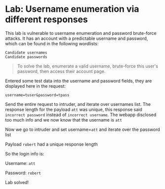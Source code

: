 # Lab: Username enumeration via different responses
 This lab is vulnerable to username enumeration and password brute-force attacks. It has an account with a predictable username and password, which can be found in the following wordlists:

    Candidate usernames
    Candidate passwords

>To solve the lab, enumerate a valid username, brute-force this user's password, then access their account page. 

Entered some test data into the username and password fields, they are displayed here in the request:

`username=tuser&password=tpass`

Send the entire request to intruder, and iterate over usernames list. The response length for the payload `att` was unique, this response said `incorrect password` instead of `incorrect username`. The webapp disclosed too much info and we now know that the username is `att`

Now we go to intruder and set username=`att` and iterate over the password list

Payload `robert` had a unique response length

So the login info is:

Username: `att`

Password: `robert`

Lab solved!
